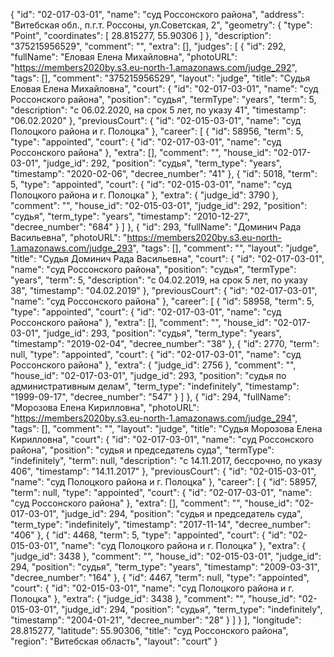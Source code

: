 {
    "id": "02-017-03-01",
    "name": "суд Россонского района",
    "address": "Витебская обл., п.г.т. Россоны, ул.Советская, 2",
    "geometry": {
        "type": "Point",
        "coordinates": [
            28.815277,
            55.90306
        ]
    },
    "description": "375215956529",
    "comment": "",
    "extra": [],
    "judges": [
        {
            "id": 292,
            "fullName": "Еловая Елена Михайловна",
            "photoURL": "https://members2020by.s3.eu-north-1.amazonaws.com/judge_292",
            "tags": [],
            "comment": "375215956529",
            "layout": "judge",
            "title": "Судья Еловая Елена Михайловна",
            "court": {
                "id": "02-017-03-01",
                "name": "суд Россонского района",
                "position": "судья",
                "termType": "years",
                "term": 5,
                "description": "c 06.02.2020, на срок 5 лет, по указу 41",
                "timestamp": "06.02.2020"
            },
            "previousCourt": {
                "id": "02-015-03-01",
                "name": "суд Полоцкого района и г. Полоцка"
            },
            "career": [
                {
                    "id": 58956,
                    "term": 5,
                    "type": "appointed",
                    "court": {
                        "id": "02-017-03-01",
                        "name": "суд Россонского района"
                    },
                    "extra": [],
                    "comment": "",
                    "house_id": "02-017-03-01",
                    "judge_id": 292,
                    "position": "судья",
                    "term_type": "years",
                    "timestamp": "2020-02-06",
                    "decree_number": "41"
                },
                {
                    "id": 5018,
                    "term": 5,
                    "type": "appointed",
                    "court": {
                        "id": "02-015-03-01",
                        "name": "суд Полоцкого района и г. Полоцка"
                    },
                    "extra": {
                        "judge_id": 3790
                    },
                    "comment": "",
                    "house_id": "02-015-03-01",
                    "judge_id": 292,
                    "position": "судья",
                    "term_type": "years",
                    "timestamp": "2010-12-27",
                    "decree_number": "684"
                }
            ]
        },
        {
            "id": 293,
            "fullName": "Доминич Рада Васильевна",
            "photoURL": "https://members2020by.s3.eu-north-1.amazonaws.com/judge_293",
            "tags": [],
            "comment": "",
            "layout": "judge",
            "title": "Судья Доминич Рада Васильевна",
            "court": {
                "id": "02-017-03-01",
                "name": "суд Россонского района",
                "position": "судья",
                "termType": "years",
                "term": 5,
                "description": "c 04.02.2019, на срок 5 лет, по указу 38",
                "timestamp": "04.02.2019"
            },
            "previousCourt": {
                "id": "02-017-03-01",
                "name": "суд Россонского района"
            },
            "career": [
                {
                    "id": 58958,
                    "term": 5,
                    "type": "appointed",
                    "court": {
                        "id": "02-017-03-01",
                        "name": "суд Россонского района"
                    },
                    "extra": [],
                    "comment": "",
                    "house_id": "02-017-03-01",
                    "judge_id": 293,
                    "position": "судья",
                    "term_type": "years",
                    "timestamp": "2019-02-04",
                    "decree_number": "38"
                },
                {
                    "id": 2770,
                    "term": null,
                    "type": "appointed",
                    "court": {
                        "id": "02-017-03-01",
                        "name": "суд Россонского района"
                    },
                    "extra": {
                        "judge_id": 2756
                    },
                    "comment": "",
                    "house_id": "02-017-03-01",
                    "judge_id": 293,
                    "position": "судья по административным делам",
                    "term_type": "indefinitely",
                    "timestamp": "1999-09-17",
                    "decree_number": "547"
                }
            ]
        },
        {
            "id": 294,
            "fullName": "Морозова Елена Кирилловна",
            "photoURL": "https://members2020by.s3.eu-north-1.amazonaws.com/judge_294",
            "tags": [],
            "comment": "",
            "layout": "judge",
            "title": "Судья Морозова Елена Кирилловна",
            "court": {
                "id": "02-017-03-01",
                "name": "суд Россонского района",
                "position": "судья и председатель суда",
                "termType": "indefinitely",
                "term": null,
                "description": "c 14.11.2017, бессрочно, по указу 406",
                "timestamp": "14.11.2017"
            },
            "previousCourt": {
                "id": "02-015-03-01",
                "name": "суд Полоцкого района и г. Полоцка"
            },
            "career": [
                {
                    "id": 58957,
                    "term": null,
                    "type": "appointed",
                    "court": {
                        "id": "02-017-03-01",
                        "name": "суд Россонского района"
                    },
                    "extra": [],
                    "comment": "",
                    "house_id": "02-017-03-01",
                    "judge_id": 294,
                    "position": "судья и председатель суда",
                    "term_type": "indefinitely",
                    "timestamp": "2017-11-14",
                    "decree_number": "406"
                },
                {
                    "id": 4468,
                    "term": 5,
                    "type": "appointed",
                    "court": {
                        "id": "02-015-03-01",
                        "name": "суд Полоцкого района и г. Полоцка"
                    },
                    "extra": {
                        "judge_id": 3438
                    },
                    "comment": "",
                    "house_id": "02-015-03-01",
                    "judge_id": 294,
                    "position": "судья",
                    "term_type": "years",
                    "timestamp": "2009-03-31",
                    "decree_number": "164"
                },
                {
                    "id": 4467,
                    "term": null,
                    "type": "appointed",
                    "court": {
                        "id": "02-015-03-01",
                        "name": "суд Полоцкого района и г. Полоцка"
                    },
                    "extra": {
                        "judge_id": 3438
                    },
                    "comment": "",
                    "house_id": "02-015-03-01",
                    "judge_id": 294,
                    "position": "судья",
                    "term_type": "indefinitely",
                    "timestamp": "2004-01-21",
                    "decree_number": "28"
                }
            ]
        }
    ],
    "longitude": 28.815277,
    "latitude": 55.90306,
    "title": "суд Россонского района",
    "region": "Витебская область",
    "layout": "court"
}